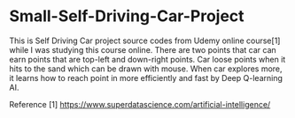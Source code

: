 # Small-Self-Driving-Car-Project

This is Self Driving Car project source codes from Udemy online course[1] while I was studying this course online. 
There are two points that car can earn points that are top-left and down-right points. 
Car loose points when it hits to the sand which can be drawn with mouse.
When car explores more, it learns how to reach point in more efficiently and fast by Deep Q-learning AI.

Reference
[1] https://www.superdatascience.com/artificial-intelligence/
